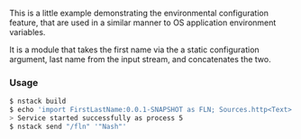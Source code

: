 This is a little example demonstrating the environmental configuration feature,
 that are used in a similar manner to OS application environment variables.

It is a module that takes the first name via the a static configuration
argument, last name from the input stream, and concatenates the two.

### Usage

```bash
$ nstack build
$ echo 'import FirstLastName:0.0.1-SNAPSHOT as FLN; Sources.http<Text> { http_path = "/fln" } | FLN.full_name { first_name = "John" } | Sinks.log<Text>' | nstack notebook
> Service started successfully as process 5
$ nstack send "/fln" '"Nash"'
```


